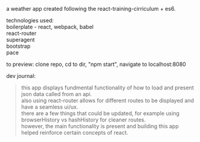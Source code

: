 
a weather app created following the react-training-cirriculum + es6.

technologies used:  
boilerplate - react, webpack, babel  
react-router  
superagent  
bootstrap  
pace  

to preview: clone repo, cd to dir, "npm start", navigate to localhost:8080

dev journal:  
>this app displays fundmental functionality of how to load and present json data called from an api.  
>also using react-router allows for different routes to be displayed and have a seamless ui/ux.  
>there are a few things that could be updated, for example using browserHistory vs hashHistory for cleaner routes.  
>however, the main functionality is present and building this app helped reinforce certain concepts of react.  
